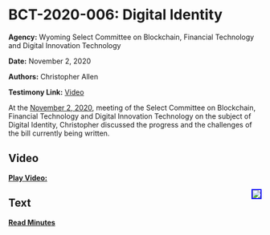 # BCT-2020-006: Digital Identity

**Agency:** Wyoming Select Committee on Blockchain, Financial Technology and Digital Innovation Technology

**Date:** November 2, 2020

**Authors:** Christopher Allen

**Testimony Link:** [Video](https://www.youtube.com/watch?v=b91getiQVc4&t=10470s)

At the [November 2, 2020](https://wyoleg.gov/InterimCommittee/2020/S19-20201102MeetingMinutes.pdf), meeting of the Select Committee on Blockchain, Financial Technology and Digital Innovation Technology on the subject of Digital Identity, Christopher discussed the progress and the challenges of the bill currently being written.

## Video

<a href="https://www.youtube.com/watch?v=b91getiQVc4&t=10470s"><b>Play Video:</b></a>

<a href="https://www.youtube.com/watch?v=b91getiQVc4&t=10470s"><img src="https://img.youtube.com/vi/b91getiQVc4/hqdefault.jpg" style="float: right; border: 2px solid blue"></a>

## Text

<a href="https://wyoleg.gov/InterimCommittee/2020/S19-20201102MeetingMinutes.pdf"><b>Read Minutes</b></a>
